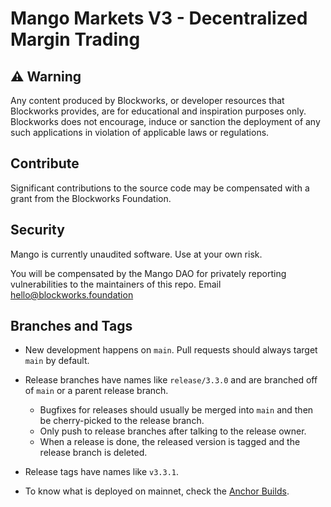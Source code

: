 # Mango Markets V3 - Decentralized Margin Trading

## ⚠️ Warning
Any content produced by Blockworks, or developer resources that Blockworks provides, are for educational and inspiration purposes only. Blockworks does not encourage, induce or sanction the deployment of any such applications in violation of applicable laws or regulations.

## Contribute
Significant contributions to the source code may be compensated with a grant from the Blockworks Foundation.

## Security
Mango is currently unaudited software. Use at your own risk.

You will be compensated by the Mango DAO for privately reporting vulnerabilities to the maintainers of this repo.
Email hello@blockworks.foundation

## Branches and Tags
- New development happens on `main`. Pull requests should always target `main` by default.
- Release branches have names like `release/3.3.0` and are branched off of `main` or a parent release branch.

  - Bugfixes for releases should usually be merged into `main` and then be cherry-picked to
    the release branch.
  - Only push to release branches after talking to the release owner.
  - When a release is done, the released version is tagged and the release branch is
    deleted.
- Release tags have names like `v3.3.1`.
- To know what is deployed on mainnet, check the [Anchor Builds](https://anchor.projectserum.com/program/mv3ekLzLbnVPNxjSKvqBpU3ZeZXPQdEC3bp5MDEBG68).
